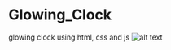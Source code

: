 # Glowing_Clock
glowing clock using html, css and js
![alt text](http://github.com/kecheste/glowing_clock/screenshot.png)
